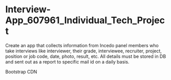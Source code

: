 # Interview-App_607961_Individual_Tech_Project

Create an app that collects information from Incedo panel members who take interviews like interviewer, their grade, interviewee, recruiter, project, position or job code, date, photo, result, etc. All details must be stored in DB and sent out as a report to specific mail id on a daily basis.

Bootstrap CDN
<link href="https://cdn.jsdelivr.net/npm/bootstrap@5.3.0-alpha1/dist/css/bootstrap.min.css" rel="stylesheet" integrity="sha384-GLhlTQ8iRABdZLl6O3oVMWSktQOp6b7In1Zl3/Jr59b6EGGoI1aFkw7cmDA6j6gD" crossorigin="anonymous">
